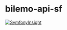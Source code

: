 # bilemo-api-sf

[![SymfonyInsight](https://insight.symfony.com/projects/17890c2c-074a-4d38-a269-95fc4e22ad0a/mini.svg)](https://insight.symfony.com/projects/17890c2c-074a-4d38-a269-95fc4e22ad0a)
